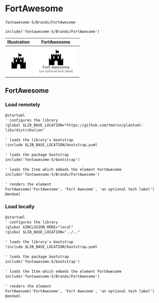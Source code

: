 # FortAwesome


```text
fontawesome-5/Brands/FortAwesome
```

```text
include('fontawesome-5/Brands/FortAwesome')
```



| Illustration | FortAwesome |
| :---: | :---: |
| ![illustration for Illustration](../../fontawesome-5/Brands/FortAwesome.png) | ![illustration for FortAwesome](../../fontawesome-5/Brands/FortAwesome.Local.png) |




## FortAwesome

### Load remotely
```plantuml
@startuml
' configures the library
!global $LIB_BASE_LOCATION="https://github.com/tmorin/plantuml-libs/distribution"

' loads the library's bootstrap
!include $LIB_BASE_LOCATION/bootstrap.puml

' loads the package bootstrap
include('fontawesome-5/bootstrap')

' loads the Item which embeds the element FortAwesome
include('fontawesome-5/Brands/FortAwesome')

' renders the element
FortAwesome('FortAwesome', 'Fort Awesome', 'an optional tech label')
@enduml
```

### Load locally
```plantuml
@startuml
' configures the library
!global $INCLUSION_MODE="local"
!global $LIB_BASE_LOCATION="../.."

' loads the library's bootstrap
!include $LIB_BASE_LOCATION/bootstrap.puml

' loads the package bootstrap
include('fontawesome-5/bootstrap')

' loads the Item which embeds the element FortAwesome
include('fontawesome-5/Brands/FortAwesome')

' renders the element
FortAwesome('FortAwesome', 'Fort Awesome', 'an optional tech label')
@enduml
```

